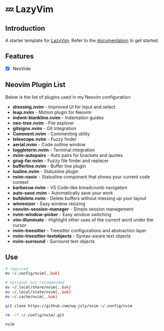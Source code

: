 # 💤 LazyVim

## Introduction

A starter template for [LazyVim](https://github.com/LazyVim/LazyVim).
Refer to the [documentation](https://lazyvim.github.io/installation) to get started.

## Features

-[x] NeoVide

## Neovim Plugin List

Below is the list of plugins used in my Neovim configuration:

- **dressing.nvim** - Improved UI for input and select
- **leap.nvim** - Motion plugin for Neovim
- **indent-blankline.nvim** - Indentation guides
- **neo-tree.nvim** - File explorer
- **gitsigns.nvim** - Git integration
- **Comment.nvim** - Commenting utility
- **telescope.nvim** - Fuzzy finder
- **aerial.nvim** - Code outline window
- **toggleterm.nvim** - Terminal integration
- **nvim-autopairs** - Auto pairs for brackets and quotes
- **grug-far.nvim** - Fuzzy file finder and replacer
- **bufferline.nvim** - Buffer line plugin
- **lualine.nvim** - Statusline plugin
- **nvim-navic** - Statusline component that shows your current code context
- **barbecue.nvim** - VS Code-like breadcrumb navigation
- **auto-save.nvim** - Automatically save your work
- **bufdelete.nvim** - Delete buffers without messing up your layout
- **winresizer** - Easy window resizing
- **neovim-session-manager** - Simple session management
- **nvim-window-picker** - Easy window switching
- **vim-illuminate** - Highlight other uses of the current word under the cursor
- **nvim-treesitter** - Treesitter configurations and abstraction layer
- **nvim-treesitter-textobjects** - Syntax-aware text objects
- **nvim-surround** - Surround text objects

## Use

``` bash
# required
mv ~/.config/nvim{,.bak}

# optional but recommended
mv ~/.local/share/nvim{,.bak}
mv ~/.local/state/nvim{,.bak}
mv ~/.cache/nvim{,.bak}

git clone https://github.com/wq-july/nvim ~/.config/nvim

rm -rf ~/.config/nvim/.git

nvim

```